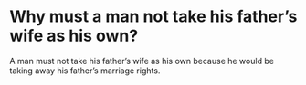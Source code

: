 # Why must a man not take his father’s wife as his own?

A man must not take his father’s wife as his own because he would be taking away his father’s marriage rights.
